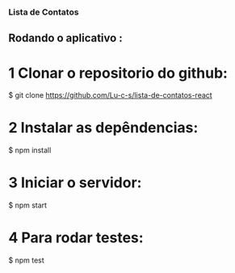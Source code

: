### Lista de Contatos

## Rodando o aplicativo :
# 1 Clonar o repositorio do github:

$ git clone https://github.com/Lu-c-s/lista-de-contatos-react

# 2 Instalar as depêndencias:

$ npm install

# 3 Iniciar o servidor:

$ npm start

# 4 Para rodar testes:

$ npm test
